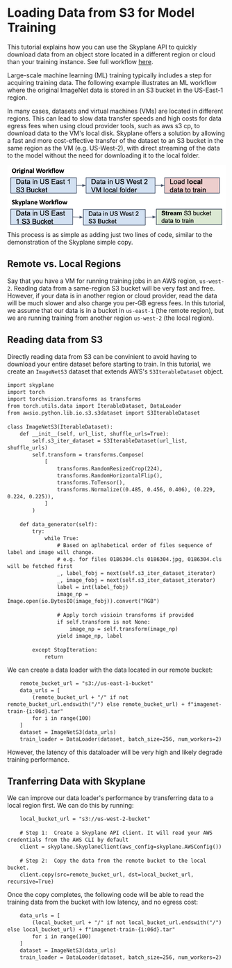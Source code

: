 # Loading Data from S3 for Model Training

This tutorial explains how you can use the Skyplane API to quickly download data from an object store located in a different region or cloud than your training instance. See full workflow [here](https://github.com/skyplane-project/skyplane/tree/main/examples).

Large-scale machine learning (ML) training typically includes a step for acquiring training data. The following example illustrates an ML workflow where the original ImageNet data is stored in an S3 bucket in the US-East-1 region.

In many cases, datasets and virtual machines (VMs) are located in different regions. This can lead to slow data transfer speeds and high costs for data egress fees when using cloud provider tools, such as aws s3 cp, to download data to the VM's local disk. Skyplane offers a solution by allowing a fast and more cost-effective transfer of the dataset to an S3 bucket in the same region as the VM (e.g. US-West-2), with direct streaming of the data to the model without the need for downloading it to the local folder.

![imagenet_training](_static/api/imagenet.png)
This process is as simple as adding just two lines of code, similar to the demonstration of the Skyplane simple copy.

## Remote vs. Local Regions
Say that you have a VM for running training jobs in an AWS region, `us-west-2`. Reading data from a same-region S3 bucket will be very fast and free. However, if your data is in another region or cloud provider, read the data will be much slower and also charge you per-GB egress fees. In this tutorial, we assume that our data is in a bucket in `us-east-1` (the remote region), but we are running training from another region `us-west-2` (the local region).


## Reading data from S3 
Directly reading data from S3 can be convinient to avoid having to download your entire dataset before starting to train. In this tutorial, we create an `ImageNetS3` dataset that extends AWS's `S3IterableDataset` object.

```
import skyplane
import torch  
import torchvision.transforms as transforms  
from torch.utils.data import IterableDataset, DataLoader  
from awsio.python.lib.io.s3.s3dataset import S3IterableDataset  

class ImageNetS3(IterableDataset):
    def __init__(self, url_list, shuffle_urls=True):
        self.s3_iter_dataset = S3IterableDataset(url_list, shuffle_urls)
        self.transform = transforms.Compose(
            [
                transforms.RandomResizedCrop(224),
                transforms.RandomHorizontalFlip(),
                transforms.ToTensor(),
                transforms.Normalize((0.485, 0.456, 0.406), (0.229, 0.224, 0.225)),
            ]
        )

    def data_generator(self):
        try:
            while True:
                # Based on aplhabetical order of files sequence of label and image will change.
                # e.g. for files 0186304.cls 0186304.jpg, 0186304.cls will be fetched first
                _, label_fobj = next(self.s3_iter_dataset_iterator)
                _, image_fobj = next(self.s3_iter_dataset_iterator)
                label = int(label_fobj)
                image_np = Image.open(io.BytesIO(image_fobj)).convert("RGB")

                # Apply torch visioin transforms if provided
                if self.transform is not None:
                    image_np = self.transform(image_np)
                yield image_np, label

        except StopIteration:
            return
```
We can create a data loader with the data located in our remote bucket: 
```
    remote_bucket_url = "s3://us-east-1-bucket" 
    data_urls = [
        (remote_bucket_url + "/" if not remote_bucket_url.endswith("/") else remote_bucket_url) + f"imagenet-train-{i:06d}.tar"
        for i in range(100)
    ]
    dataset = ImageNetS3(data_urls)
    train_loader = DataLoader(dataset, batch_size=256, num_workers=2)
```
However, the latency of this dataloader will be very high and likely degrade training performance.  

## Tranferring Data with Skyplane 
We can improve our data loader's performance by transferring data to a local region first. We can do this by running: 
```
    local_bucket_url = "s3://us-west-2-bucket" 

    # Step 1:  Create a Skyplane API client. It will read your AWS credentials from the AWS CLI by default
    client = skyplane.SkyplaneClient(aws_config=skyplane.AWSConfig())

    # Step 2:  Copy the data from the remote bucket to the local bucket.
    client.copy(src=remote_bucket_url, dst=local_bucket_url, recursive=True)
```
Once the copy completes, the following code will be able to read the training data from the bucket with low latency, and no egress cost: 
```
    data_urls = [
        (local_bucket_url + "/" if not local_bucket_url.endswith("/") else local_bucket_url) + f"imagenet-train-{i:06d}.tar"
        for i in range(100)
    ]
    dataset = ImageNetS3(data_urls)
    train_loader = DataLoader(dataset, batch_size=256, num_workers=2)
```


